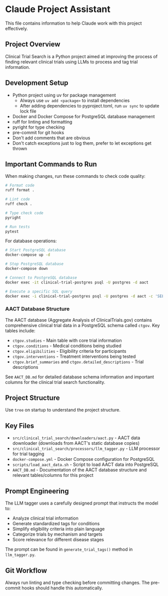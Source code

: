 # Claude Project Assistant

This file contains information to help Claude work with this project effectively.

## Project Overview

Clinical Trial Search is a Python project aimed at improving the process of finding relevant clinical trials using LLMs to process and tag trial information.

## Development Setup

- Python project using uv for package management
  - Always use `uv add <package>` to install dependencies
  - After adding dependencies to pyproject.toml, run `uv sync` to update lock file
- Docker and Docker Compose for PostgreSQL database management
- ruff for linting and formatting
- pyright for type checking
- pre-commit for git hooks
- Don't add comments that are obvious
- Don't catch exceptions just to log them, prefer to let exceptions get thrown

## Important Commands to Run

When making changes, run these commands to check code quality:

```bash
# Format code
ruff format .

# Lint code
ruff check .

# Type check code
pyright

# Run tests
pytest
```

For database operations:

```bash
# Start PostgreSQL database
docker-compose up -d

# Stop PostgreSQL database
docker-compose down

# Connect to PostgreSQL database
docker exec -it clinical-trial-postgres psql -U postgres -d aact

# Execute a specific SQL query
docker exec -i clinical-trial-postgres psql -U postgres -d aact -c 'SELECT * FROM ctgov.studies LIMIT 5'
```

### AACT Database Structure

The AACT database (Aggregate Analysis of ClinicalTrials.gov) contains comprehensive clinical trial data in a PostgreSQL schema called `ctgov`. Key tables include:

- `ctgov.studies` - Main table with core trial information
- `ctgov.conditions` - Medical conditions being studied
- `ctgov.eligibilities` - Eligibility criteria for participants
- `ctgov.interventions` - Treatment interventions being tested
- `ctgov.brief_summaries` and `ctgov.detailed_descriptions` - Trial descriptions

See `AACT_DB.md` for detailed database schema information and important columns for the clinical trial search functionality.

## Project Structure

Use `tree` on startup to understand the project structure.

## Key Files

- `src/clinical_trial_search/downloaders/aact.py` - AACT data downloader (downloads from AACT's static database copies)
- `src/clinical_trial_search/processors/llm_tagger.py` - LLM processor for trial tagging
- `docker-compose.yml` - Docker Compose configuration for PostgreSQL
- `scripts/load_aact_data.sh` - Script to load AACT data into PostgreSQL
- `AACT_DB.md` - Documentation of the AACT database structure and relevant tables/columns for this project

## Prompt Engineering

The LLM tagger uses a carefully designed prompt that instructs the model to:
- Analyze clinical trial information
- Generate standardized tags for conditions
- Simplify eligibility criteria into plain language
- Categorize trials by mechanism and targets
- Score relevance for different disease stages

The prompt can be found in `generate_trial_tags()` method in `llm_tagger.py`.

## Git Workflow

Always run linting and type checking before committing changes. The pre-commit hooks should handle this automatically.
